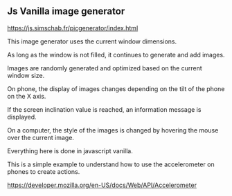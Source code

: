 ## Js Vanilla image generator

https://js.simschab.fr/picgenerator/index.html

This image generator uses the current window dimensions.

As long as the window is not filled, it continues to generate and add images.

Images are randomly generated and optimized based on the current window size.

On phone, the display of images changes depending on the tilt of the phone on the X axis.

If the screen inclination value is reached, an information message is displayed.

On a computer, the style of the images is changed by hovering the mouse over the current image.

Everything here is done in javascript vanilla.

This is a simple example to understand how to use the accelerometer on phones to create actions.

https://developer.mozilla.org/en-US/docs/Web/API/Accelerometer